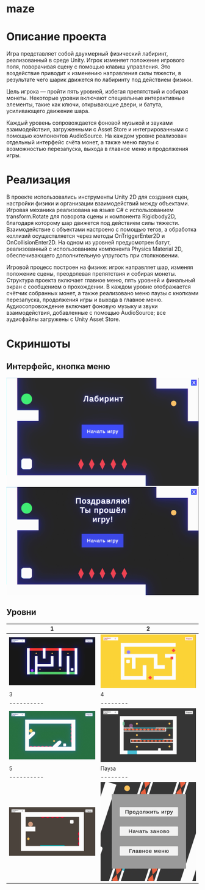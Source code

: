 # maze
# Описание проекта
Игра представляет собой двухмерный физический лабиринт, реализованный в среде Unity. Игрок изменяет положение игрового поля, поворачивая сцену с помощью клавиш управления. Это воздействие приводит к изменению направления силы тяжести, в результате чего шарик движется по лабиринту под действием физики.

Цель игрока — пройти пять уровней, избегая препятствий и собирая монеты. Некоторые уровни включают специальные интерактивные элементы, такие как ключи, открывающие двери, и батута, усиливающего движение шара.

Каждый уровень сопровождается фоновой музыкой и звуками взаимодействия, загруженными с Asset Store и интегрированными с помощью компонентов AudioSource. На каждом уровне реализован отдельный интерфейс счёта монет, а также меню паузы с возможностью перезапуска, выхода в главное меню и продолжения игры.

# Реализация
В проекте использовались инструменты Unity 2D для создания сцен, настройки физики и организации взаимодействий между объектами. Игровая механика реализована на языке C# с использованием transform.Rotate для поворота сцены и компонента Rigidbody2D, благодаря которому шар движется под действием силы тяжести. Взаимодействие с объектами настроено с помощью тегов, а обработка коллизий осуществляется через методы OnTriggerEnter2D и OnCollisionEnter2D. На одном из уровней предусмотрен батут, реализованный с использованием компонента Physics Material 2D, обеспечивающего дополнительную упругость при столкновении.

Игровой процесс построен на физике: игрок направляет шар, изменяя положение сцены, преодолевая препятствия и собирая монеты. Структура проекта включает главное меню, пять уровней и финальный экран с сообщением о прохождении. В каждом уровне отображается счётчик собранных монет, а также реализовано меню паузы с кнопками перезапуска, продолжения игры и выхода в главное меню. Аудиосопровождение включает фоновую музыку и звуки взаимодействия, добавленные с помощью AudioSource; все аудиофайлы загружены с Unity Asset Store.

# Скриншоты
## Интерфейс, кнопка меню
![Фоновое изображение](./Photo/photo_1.png)
![Фоновое изображение](./Photo/photo_7.png)
## Уровни
| 1 | 2 | 
|----------|--------|
| ![](./Photo/photo_2.png) | ![](./Photo/photo_3.png) 
| 3 | 4 |
|----------|--------|
| ![](./Photo/photo_4.png) | ![](./Photo/photo_5.png)
| 5 | Пауза |
|----------|--------|
| ![](./Photo/photo_6.png) | ![](./Photo/photo_8.png)
